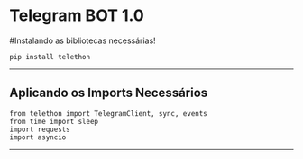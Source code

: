 # Telegram BOT 1.0

#Instalando as bibliotecas necessárias!
```shell
pip install telethon
```
***

## Aplicando os Imports Necessários

```python3
from telethon import TelegramClient, sync, events
from time import sleep
import requests
import asyncio
```
***
